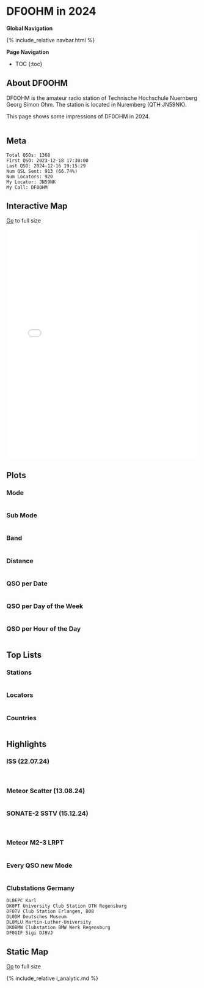 # DF0OHM in 2024

**Global Navigation**

{% include_relative navbar.html %}

**Page Navigation**

* TOC
{:toc}

## About DF0OHM

DF0OHM is the amateur radio station of Technische Hochschule Nuernberg Georg Simon Ohm. The station is located in Nuremberg (QTH JN59NK).

This page shows some impressions of DF0OHM in 2024.

<img src="images/ants5LPDA8.jpeg" style="max-width: 80%" alt="">

## Meta

```
Total QSOs: 1368
First QSO: 2023-12-18 17:30:00
Last QSO: 2024-12-16 19:15:29
Num QSL Sent: 913 (66.74%)
Num Locators: 920
My Locator: JN59NK
My Call: DF0OHM
```

## Interactive Map

<a href="df0ohm-2024/qso_map.html">Go</a> to full size<br />
<iframe src="df0ohm-2024/qso_map.html" width="100%" height="600" frameborder="0"></iframe>

## Plots

### Mode

<img src="df0ohm-2024/qso_modes.png" style="max-width: 80%" alt="">

### Sub Mode

<img src="df0ohm-2024/qso_sub_modes.png" style="max-width: 80%" alt="">

### Band

<img src="df0ohm-2024/qso_bands.png" style="max-width: 80%" alt="">

### Distance

<img src="df0ohm-2024/qso_distance.png" style="max-width: 80%" alt="">

### QSO per Date

<img src="df0ohm-2024/qso_per_date.png" style="max-width: 80%" alt="">

### QSO per Day of the Week

<img src="df0ohm-2024/qso_per_day_of_week.png" style="max-width: 80%" alt="">

### QSO per Hour of the Day

<img src="df0ohm-2024/qso_per_hour_of_day.png" style="max-width: 80%" alt="">

## Top Lists

### Stations

<img src="df0ohm-2024/stats_top_stations.png" style="max-width: 80%" alt="">

### Locators

<img src="df0ohm-2024/stats_top_locators.png" style="max-width: 80%" alt="">

### Countries

<img src="df0ohm-2024/stats_top_countries.png" style="max-width: 80%" alt="">

## Highlights

### ISS (22.07.24)

<img src="df0ohm-2024/highlights/iss_meta.png" style="max-height:200px" alt="">
<img src="df0ohm-2024/highlights/iss_qsl.jpg" style="max-height:200px"  alt="">

### Meteor Scatter (13.08.24)

<img src="df0ohm-2024/highlights/meteor_scatter.png" style="" alt="">

### SONATE-2 SSTV (15.12.24)

<img src="df0ohm-2024/highlights/sonate_01.png" style="" alt="">

<img src="df0ohm-2024/highlights/sonate_02.png" style="" alt="">

### Meteor M2-3 LRPT

<img src="df0ohm-2024/highlights/meteor_m2_3.png" style="" alt="">

### Every QSO new Mode

<img src="df0ohm-2024/highlights/ur4mls.png" style="" alt="">

### Clubstations Germany

```
DL0EPC Karl
DK0PT University Club Station OTH Regensburg
DF0TV Club Station Erlangen, B08
DL0DM Deutsches Museum
DL0MLU Martin-Luther-University
DK0BMW Clubstation BMW Werk Regensburg
DF0GIF Sigi DJ8VJ
```

## Static Map

<a href="df0ohm-2024/qso_map.png">Go</a> to full size<br />
<img src="df0ohm-2024/qso_map.png" style="max-width: 80%" alt="">

{% include_relative i_analytic.md %}
